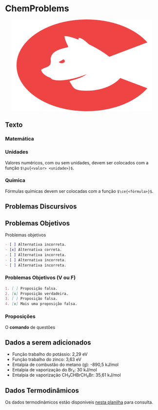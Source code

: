 # ChemProblems

<p align="center">
  <img width="460" height="300" src="cupula.svg">
</p>


## Texto

### Matemática

### Unidades

Valores numéricos, com ou sem unidades, devem ser colocados com a função `$\pu{<valor> <unidade>}$`.

### Química

Fórmulas químicas devem ser colocadas com a função  `$\ce{<fórmula>}$`.

## Problemas Discursivos

## Problemas Objetivos

Problemas objetivos 

```markdown
- [ ] Alternativa incorreta.
- [x] Alternativa correta.
- [ ] Alternativa incorreta.
- [ ] Alternativa incorreta.
- [ ] Alternativa incorreta.
```

### Problemas Objetivos (V ou F)


```markdown
1. [ ] Proposição falsa.
2. [x] Proposição verdadeira.
3. [ ] Proposição falsa.
4. [x] Mais uma proposição falsa.
```


### Proposições

O **comando** de questões 

## Dados a serem adicionados

- Função trabalho do potássio: 2,29 eV
- Função trabalho do zinco: 3,63 eV
- Entalpia de combustão do metano (g): -890,5 kJ/mol
- Entalpia de vaporização do Br₂: 30 kJ/mol
- Entalpia de vaporização CH₃CHBrCH₂Br: 35,61 kJ/mol

## Dados Termodinâmicos

Os dados termodinâmicos estão disponíveis [nesta planilha](https://docs.google.com/spreadsheets/d/1lNYtEriCuBZ2hztBSJu8akMtKyZMWEe4iaoBbXvlnc4/edit?usp=sharing) para consulta.